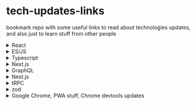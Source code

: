 # tech-updates-links
bookmark repo with some useful links to read about technologies updates, and also just to learn stuff from other people



<details>
  <summary>React</summary>
  

  - [React changelog](https://github.com/facebook/react/blob/main/CHANGELOG.md "React changelog")
    
  
  - [@Codevolution youtube channel, bunch of nice tutorials](https://www.youtube.com/@Codevolution/videos "@Codevolution")
  
  
  - [Maksym Rudnyi - graphql, react](https://www.youtube.com/@MaksymRudnyi/videos "MaksymRudnyi")
  
  
</details>

<details>
  <summary>ES/JS</summary>
  
  
  - [How new features are added to JS](https://blog.bitsrc.io/how-new-features-are-added-to-javascript-5d8744bcc344)
  
  
  - [Finished proposals](https://github.com/tc39/proposals/blob/main/finished-proposals.md, 'TC39 finished proposals')
  
  
</details>

<details>
  <summary>Typescript</summary>
  

  - [Typescript release notes](https://www.typescriptlang.org/docs/handbook/release-notes/typescript-4-9.html "Release notes")
  
  
  - [JSer youtube channel](https://www.youtube.com/channel/UC0qiieVBpjA6YODgIFf6Afg/videos "JSer")
  
  
  - [Typescript performance](https://github.com/microsoft/TypeScript/wiki/Performance "TS Performance")
  
  
  
</details>

<details>
  <summary>Next.js</summary>
  
  

  - [Next blog](https://nextjs.org/blog "Next blog")
  
  
  
</details>


<details>
  <summary>GraphQL</summary>
  

  - [Specification](https://spec.graphql.org/October2021/ "GraphQL spec")
    
  - [Apollo](https://www.apollographql.com/ "Apollo")
   
  
</details>

<details>
  <summary>Nest.js</summary>
  

  - [Nest.js docs](https://docs.nestjs.com/ "Nest docs")
      
</details>

<details>
  <summary>tRPC</summary>
  
  - [tRPC docs](https://trpc.io/ "tRPC docs")
  
</details>

<details>
  <summary>zod</summary>
  
  - [zod docs](https://zod.dev/ "zod docs")
  
</details>


<details>
  <summary>Google Chrome, PWA stuff, Chrome devtools updates</summary>
  
  - [Google Chrome Developers Youtube channel](https://www.youtube.com/@ChromeDevs/videos "ChromeDevs")
  
</details>




